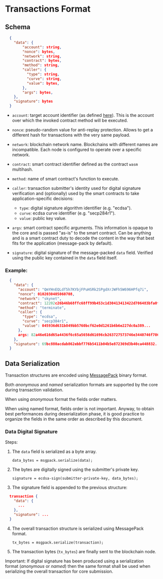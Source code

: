 Transactions Format
===================

## Schema

```json
  {
    "data": {
        "account": string,
        "nonce": bytes,
        "network": string,
        "contract": bytes,
        "method": string,
        "caller": {
          "type": string,
          "curve": string,
          "value": bytes,
        },
        "args": bytes,
    },
    "signature": bytes
  }
```

- `account`: target account identifier (as defined [here](Trinci2/Core/Account-Identifier)).
  This is the account over which the invoked contract method will be executed.

- `nonce`: pseudo-random value for anti-replay protection. Allows to get a
  different hash for transactions with the very same payload.

- `network`: blockchain network name. Blockchains with different names are
  incompatible. Each node is configured to operate over a specific network.

- `contract`: smart contract identifier defined as the contract `wasm` multihash.

- `method`: name of smart contract's function to execute.

- `caller`: transaction submitter's identity used for digital signature
  verification and (optionally) used by the smart contracts to take
  application-specific decisions:
  - `type`: digital signature algorithm identifier (e.g. "ecdsa").
  - `curve`: ecdsa curve identifier (e.g. "secp284r1").
  - `value`: public key value.

- `args`: smart contract specific arguments. This information is opaque to the
  core and is passed "as-is" to the smart contract.
  Can be anything and is a smart contract duty to decode the content in the way
  that best fits for the application (message-pack by default).

- `signature`: digital signature of the message-packed `data` field.
  Verified using the public key contained in the `data` field itself.

### Example:

```json
  {
    "data": {
      "account": "QmYHnEQLdf5h7KYbjFPuHSRk2SPgdXrJWFh5W696HPfq7i",
      "nonce": 0102030405060708,
      "network": "skynet",
      "contract": 12202c26b46b68ffc68ff99b453c1d30413413422d706483bfa0f9...,
      "method": "terminate",
      "caller": {
        "type": "ecdsa",
        "curve": "secp384r1",
        "value": 045936d631b849bb5760bcf62e0d1261b6b6e227dc0a389...
      },
      args: 82a46e616d65a4436f6c65a5656d61696cb263727573746e3440746f706c...
    },
    "signature": 69bc880acdab862ebbf776b5411b04b5e872369d3b40ca448832...
  }
```

## Data Serialization

Transaction structures are encoded using [MessagePack](https://msgpack.org)
binary format.

Both *anonymous* and *named* serialization formats are supported by the core
during transaction validation.

When using *anonymous* format the fields order matters.

When using named format, fields order is not important. Anyway, to obtain best
performances during deserialization phase, it is good practice to organize the
fields in the same order as described by this document.

### Data Digital Signature

Steps:

1. The `data` field is serialized as a byte array.

   `data_bytes = msgpack.serialize(data);`

2. The bytes are digitally signed using the submitter's private key.

   `signature = ecdsa-sign(submitter-private-key, data_bytes);`

3. The signature field is appended to the previous structure:

```json
  transaction {
    "data": {
      ...
    },
    "signature": ...
  }
```

4. The overall transaction structure is serialized using MessagePack format.

   `tx_bytes = msgpack.serialize(transaction);`

5. The transaction bytes (`tx_bytes`) are finally sent to the blockchain node.

Important: If digital signature has been produced using a serialization format
(*anonymous* or *named*) then the same format shall be used when serializing the
overall transaction for core submission.
